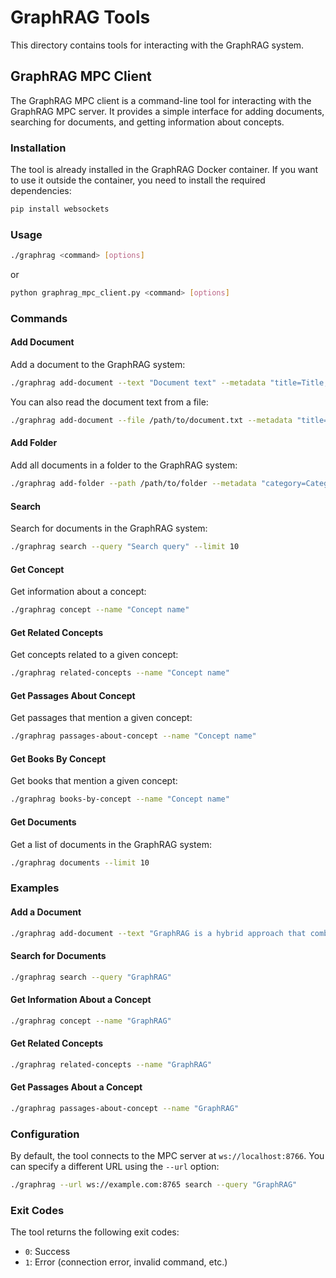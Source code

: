 # GraphRAG Tools

This directory contains tools for interacting with the GraphRAG system.

## GraphRAG MPC Client

The GraphRAG MPC client is a command-line tool for interacting with the GraphRAG MPC server. It provides a simple interface for adding documents, searching for documents, and getting information about concepts.

### Installation

The tool is already installed in the GraphRAG Docker container. If you want to use it outside the container, you need to install the required dependencies:

```bash
pip install websockets
```

### Usage

```bash
./graphrag <command> [options]
```

or

```bash
python graphrag_mpc_client.py <command> [options]
```

### Commands

#### Add Document

Add a document to the GraphRAG system:

```bash
./graphrag add-document --text "Document text" --metadata "title=Title,author=Author,category=Category,concepts=Concept1,Concept2"
```

You can also read the document text from a file:

```bash
./graphrag add-document --file /path/to/document.txt --metadata "title=Title,author=Author,category=Category,concepts=Concept1,Concept2"
```

#### Add Folder

Add all documents in a folder to the GraphRAG system:

```bash
./graphrag add-folder --path /path/to/folder --metadata "category=Category,concepts=Concept1,Concept2"
```

#### Search

Search for documents in the GraphRAG system:

```bash
./graphrag search --query "Search query" --limit 10
```

#### Get Concept

Get information about a concept:

```bash
./graphrag concept --name "Concept name"
```

#### Get Related Concepts

Get concepts related to a given concept:

```bash
./graphrag related-concepts --name "Concept name"
```

#### Get Passages About Concept

Get passages that mention a given concept:

```bash
./graphrag passages-about-concept --name "Concept name"
```

#### Get Books By Concept

Get books that mention a given concept:

```bash
./graphrag books-by-concept --name "Concept name"
```

#### Get Documents

Get a list of documents in the GraphRAG system:

```bash
./graphrag documents --limit 10
```

### Examples

#### Add a Document

```bash
./graphrag add-document --text "GraphRAG is a hybrid approach that combines vector embeddings with knowledge graphs for enhanced information retrieval." --metadata "title=Introduction to GraphRAG,author=Test User,category=AI,concepts=GraphRAG,RAG,Knowledge Graph,Vector Embeddings"
```

#### Search for Documents

```bash
./graphrag search --query "GraphRAG"
```

#### Get Information About a Concept

```bash
./graphrag concept --name "GraphRAG"
```

#### Get Related Concepts

```bash
./graphrag related-concepts --name "GraphRAG"
```

#### Get Passages About a Concept

```bash
./graphrag passages-about-concept --name "GraphRAG"
```

### Configuration

By default, the tool connects to the MPC server at `ws://localhost:8766`. You can specify a different URL using the `--url` option:

```bash
./graphrag --url ws://example.com:8765 search --query "GraphRAG"
```

### Exit Codes

The tool returns the following exit codes:

- `0`: Success
- `1`: Error (connection error, invalid command, etc.)
